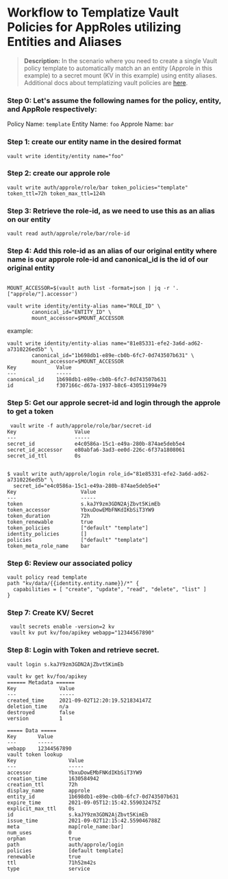 # Workflow to Templatize Vault Policies for AppRoles utilizing Entities and Aliases


> **Description:** In the scenario where you need to create a single Vault policy template to automatically match an an entity (Approle in this example) to a secret mount (KV in this example) using entity aliases. Additional docs about templatizing vault policies are [here](https://www.vaultproject.io/docs/concepts/policies#templated-policies). 


### Step 0: Let's assume the following names for the policy, entity, and AppRole respectively:

Policy Name: `template` 
Entity Name: `foo`
Approle Name: `bar`

### Step 1: create our entity name in the desired format

`vault write identity/entity name="foo"`

### Step 2: create our approle role

`vault write auth/approle/role/bar token_policies="template" token_ttl=72h token_max_ttl=124h`

### Step 3: Retrieve the role-id, as we need to use this as an alias on our entity

`vault read auth/approle/role/bar/role-id`

### Step 4: Add this role-id as an alias of our original entity where name is our approle role-id and canonical_id is the id of our original entity 

```

MOUNT_ACCESSOR=$(vault auth list -format=json | jq -r '.["approle/"].accessor')

vault write identity/entity-alias name="ROLE_ID" \
        canonical_id="ENTITY_ID" \
        mount_accessor=$MOUNT_ACCESSOR
```

example:

```
vault write identity/entity-alias name="81e85331-efe2-3a6d-ad62-a7310226ed5b" \
        canonical_id="1b698db1-e89e-cb0b-6fc7-0d743507b631" \
        mount_accessor=$MOUNT_ACCESSOR
Key             Value
---             -----
canonical_id    1b698db1-e89e-cb0b-6fc7-0d743507b631
id              f307166c-d67a-1937-b8c6-430511994e79
```

### Step 5: Get our approle secret-id and login through the approle to get a token

```
 vault write -f auth/approle/role/bar/secret-id
Key                   Value
---                   -----
secret_id             e4c0586a-15c1-e49a-280b-874ae5deb5e4
secret_id_accessor    e80abfa6-3ad3-ee0d-226c-6f37a1808061
secret_id_ttl         0s


$ vault write auth/approle/login role_id="81e85331-efe2-3a6d-ad62-a7310226ed5b" \
  secret_id="e4c0586a-15c1-e49a-280b-874ae5deb5e4"
Key                     Value
---                     -----
token                   s.kaJY9zm3GDN2AjZbvt5KimEb
token_accessor          YbxuDowEMbFNKdIKbSiT3YW9
token_duration          72h
token_renewable         true
token_policies          ["default" "template"]
identity_policies       []
policies                ["default" "template"]
token_meta_role_name    bar
```

### Step 6: Review our associated policy

```
vault policy read template
path "kv/data/{{identity.entity.name}}/*" {
  capabilities = [ "create", "update", "read", "delete", "list" ]
}
```

### Step 7: Create KV/ Secret
```
 vault secrets enable -version=2 kv
 vault kv put kv/foo/apikey webapp="12344567890"
```

### Step 8: Login with Token and retrieve secret. 

```
vault login s.kaJY9zm3GDN2AjZbvt5KimEb

vault kv get kv/foo/apikey                       
====== Metadata ======
Key              Value
---              -----
created_time     2021-09-02T12:20:19.521834147Z
deletion_time    n/a
destroyed        false
version          1

===== Data =====
Key       Value
---       -----
webapp    12344567890
vault token lookup                           
Key                 Value
---                 -----
accessor            YbxuDowEMbFNKdIKbSiT3YW9
creation_time       1630584942
creation_ttl        72h
display_name        approle
entity_id           1b698db1-e89e-cb0b-6fc7-0d743507b631
expire_time         2021-09-05T12:15:42.559032475Z
explicit_max_ttl    0s
id                  s.kaJY9zm3GDN2AjZbvt5KimEb
issue_time          2021-09-02T12:15:42.559046788Z
meta                map[role_name:bar]
num_uses            0
orphan              true
path                auth/approle/login
policies            [default template]
renewable           true
ttl                 71h52m42s
type                service
```


